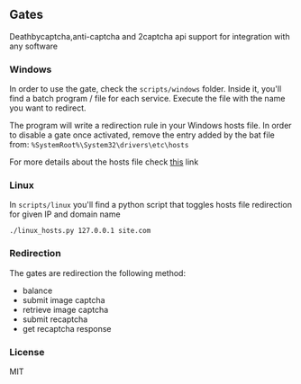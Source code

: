 ## Gates

Deathbycaptcha,anti-captcha and 2captcha api support for integration with any software

### Windows

In order to use the gate, check the `scripts/windows` folder. Inside it, you'll find a batch program / file for each service.
Execute the file with the name you want to redirect.

The program will write a redirection rule in your Windows hosts file. In order to disable a gate once activated, remove the entry added by the bat file from: `%SystemRoot%\System32\drivers\etc\hosts`

For more details about the hosts file check [this](https://www.howtogeek.com/howto/27350/beginner-geek-how-to-edit-your-hosts-file/) link

### Linux

In `scripts/linux` you'll find a python script that toggles hosts file redirection 
for given IP and domain name

`./linux_hosts.py 127.0.0.1 site.com`

### Redirection

The gates are redirection the following method:

- balance
- submit image captcha
- retrieve image captcha
- submit recaptcha
- get recaptcha response

### License
MIT
